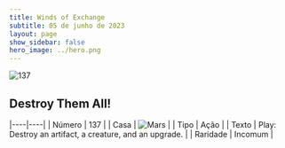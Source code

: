 ```yaml
---
title: Winds of Exchange
subtitle: 05 de junho de 2023
layout: page
show_sidebar: false
hero_image: ../hero.png
---
```


![137](https://mastervault-storage-prod.s3.amazonaws.com/media/card_front/en/600_137_4d8892dc4a51_en.png)


## Destroy Them All!

|----|----|
| Número | 137 |
| Casa | ![Mars](https://archonarcana.com/images/thumb/d/de/Mars.png/22px-Mars.png "Marte") |
| Tipo | Ação |
| Texto | Play: Destroy an artifact, a creature, and an upgrade. |
| Raridade | Incomum |
